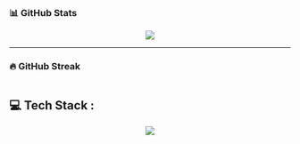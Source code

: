 
### 📊 GitHub Stats

<div align="center">
  <img src="https://github-readme-stats.vercel.app/api?username=philippeletug&show_icons=true&theme=tokyonight&border_radius=10&hide_border=true" />
</div>

---

### 🔥 GitHub Streak

<div align="center">
  <img src"https://streak-stats.demolab.com/?user=philippeletug&theme=tokyonight&border_radius=10&locale=fr" />
</div>

## 💻 Tech Stack :

<div align="center">
  <img src="https://skillicons.dev/icons?i=js,nodejs,express,vue,vite,html,css,tailwind,mysql,nginx,linux,windows,git,github,npm,vscode,notion&theme=dark" />
</div>

